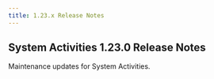 ```yaml
---
title: 1.23.x Release Notes
---
```

## System Activities 1.23.0 Release Notes

Maintenance updates for System Activities. 

